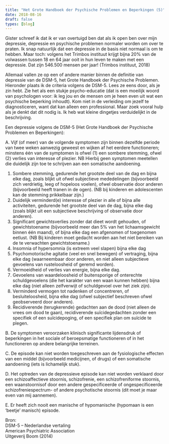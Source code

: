 ```yaml
---
title: "Het Grote Handboek der Psychische Problemen en Beperkingen (5)"
date: 2018-08-16
draft: false
types: [blog]
---
```


Gister schreef ik dat ik er van overtuigd ben dat als ik open ben over mijn depressie, depressie en psychische problemen normaler worden om over te praten. Ik snap natuurlijk dat een depressie in de basis niet normaal is om te hebben. Maar toch: volgens het Trimbos instituut krijgt bijna 20% van de volwassen tussen 18 en 64 jaar ooit in hun leven te maken met een depressie. Dat zijn 546.500 mensen per jaar! (Trimbos instituut, 2018)

Allemaal vallen ze op een of andere manier binnen de definitie van depressie van de DSM-5, het Grote Handboek der Psychische Problemen. Hieronder plaats ik de criteria volgens de DSM-5. Lees ze eens door, als je zin hebt. Zie het als een stukje psycho-educatie (dat is een moeilijk woord van psychologen voor: ik leg jou en de mensen om je heen even uit wat een psychische beperking inhoudt). Kom niet in de verleiding om jezelf te diagnosticeren, want dat kan alleen een professional. Maar zoek vooral hulp als je denkt dat dit nodig is. Ik heb wat kleine dingetjes verduidelijkt in de beschrijving.

Een depressie volgens de DSM-5 (Het Grote Handboek der Psychische Problemen en Beperkingen):

A. Vijf (of meer) van de volgende symptomen zijn binnen dezelfde periode van twee weken aanwezig geweest en wijken af het eerdere functioneren; minstens één van de symptomen is ofwel (1) een sombere stemming, ofwel (2) verlies van interesse of plezier.
NB Hierbij geen symptomen meetellen die duidelijk zijn toe te schrijven aan een somatische aandoening.

1. Sombere stemming, gedurende het grootste deel van de dag en bijna elke dag, zoals blijkt uit ofwel subjectieve mededelingen (bijvoorbeeld zich verdrietig, leeg of hopeloos voelen), ofwel observatie door anderen (bijvoorbeeld heeft tranen in de ogen). (NB bij kinderen en adolescenten kan de stemming prikkelbaar zijn.)
1. Duidelijk verminderd(e) interesse of plezier in alle of bijna alle activiteiten, gedurende het grootste deel van de dag, bijna elke dag (zoals blijkt uit een subjectieve beschrijving of observatie door anderen).
1. Significant gewichtsverlies zonder dat dieet wordt gehouden, of gewichtstoename (bijvoorbeeld meer dan 5% van het lichaamsgewicht binnen één maand), of bijna elke dag een afgenomen of toegenomen eetlust. (NB Bij kinderen moet gedacht worden aan het niet bereiken van de te verwachten gewichtstoename.)
1. Insomnia of hypersomnia (is extreem veel slapen) bijna elke dag
1. Psychomotorische agitatie (veel en snel bewegen) of vertraging, bijna elke dag (waarneembaar door anderen, en niet alleen subjectieve gevoelens van rusteloosheid of geremd worden).
1. Vermoeidheid of verlies van energie, bijna elke dag.
1. Gevoelens van waardeloosheid of buitensporige of onterechte schuldgevoelens (die het karakter van een waan kunnen hebben) bijna elke dag (niet alleen zelfverwijt of schuldgevoel over het ziek zijn).
1. Verminderd vermogen tot nadenken of concentreren, of besluiteloosheid, bijna elke dag (ofwel subjectief beschreven ofwel geobserveerd door anderen).
1. Recidiverende (terugkerende) gedachten aan de dood (niet alleen de vrees om dood te gaan), recidiverende suïcidegedachten zonder een specifiek of een suïcidepoging, of een specifiek plan om suïcide te plegen.

B. De symptomen veroorzaken klinisch significante lijdensdruk of beperkingen in het sociale of beroepsmatige functioneren of in het functioneren op andere belangrijke terreinen.

C. De episode  kan niet worden toegeschreven aan de fysiologische effecten van een middel (bijvoorbeeld medicijnen, of drugs) of een somatische aandoening (iets is lichamelijk stuk).

D. Het optreden van de depressieve episode kan niet worden verklaard door een schizoaffectieve stoornis, schizofrenie, een schizofreniforme stoornis, een waanstoornisof door een andere gespecificeerde of ongespecificeerde schizofreniespectrum- of andere psychotische stoornis (dit moet je maar even van mij aannemen).

E. Er heeft zich nooit een manische of hypomanische (hypomaan is een ‘beetje’ manisch) episode.

Bron:\
DSM-5 – Nederlandse vertaling\
American Psychiatric Association\
Uitgeverij Boom (2014)